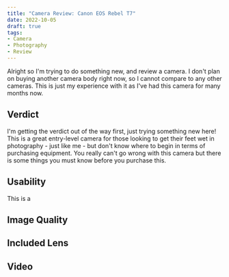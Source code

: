 ```yaml
---
title: "Camera Review: Canon EOS Rebel T7"
date: 2022-10-05
draft: true
tags:
- Camera
- Photography
- Review
---
```


Alright so I'm trying to do something new, and review a camera. I don't plan on buying another camera
body right now, so I cannot compare to any other cameras. This is just my experience with it as I've
had this camera for many months now.

## Verdict

I'm getting the verdict out of the way first, just trying something new here!
This is a great entry-level camera for those looking to get their feet wet in photography - just like me -
but don't know where to begin in terms of purchasing equipment. You really can't go wrong with this camera
but there is some things you must know before you purchase this.

## Usability

This is a 

## Image Quality

## Included Lens

## Video
